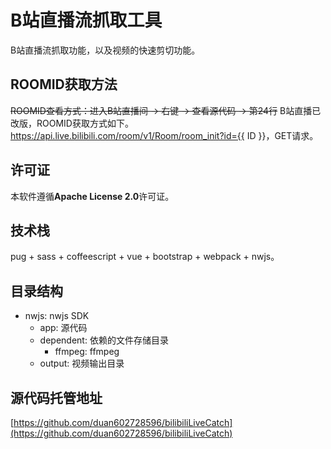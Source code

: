 # B站直播流抓取工具
B站直播流抓取功能，以及视频的快速剪切功能。
 
## ROOMID获取方法
<del>ROOMID查看方式：进入B站直播间 -> 右键 -> 查看源代码 -> 第24行</del>
B站直播已改版，ROOMID获取方式如下。
https://api.live.bilibili.com/room/v1/Room/room_init?id={{ ID }}，GET请求。

## 许可证
本软件遵循**Apache License 2.0**许可证。

## 技术栈
pug + sass + coffeescript + vue + bootstrap + webpack + nwjs。

## 目录结构
* nwjs: nwjs SDK
  * app: 源代码
  * dependent: 依赖的文件存储目录
    * ffmpeg: ffmpeg
  * output: 视频输出目录

## 源代码托管地址
[https://github.com/duan602728596/bilibiliLiveCatch](https://github.com/duan602728596/bilibiliLiveCatch)